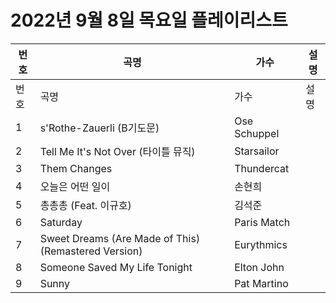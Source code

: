 # 2022년 9월 8일 목요일 플레이리스트

| 번호 | 곡명 | 가수 | 설명 |
|------|------|------|------|
| 번호 | 곡명 | 가수 | 설명 |
| 1 | s'Rothe-Zauerli (B기도문) | Ose Schuppel |  |
| 2 | Tell Me It's Not Over (타이틀 뮤직) | Starsailor |  |
| 3 | Them Changes | Thundercat |  |
| 4 | 오늘은 어떤 일이 | 손현희 |  |
| 5 | 총총총 (Feat. 이규호) | 김석준 |  |
| 6 | Saturday | Paris Match |  |
| 7 | Sweet Dreams (Are Made of This) (Remastered Version) | Eurythmics |  |
| 8 | Someone Saved My Life Tonight | Elton John |  |
| 9 | Sunny | Pat Martino |  |
